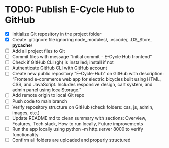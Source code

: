 # TODO: Publish E-Cycle Hub to GitHub

- [x] Initialize Git repository in the project folder
- [x] Create .gitignore file ignoring node_modules/, .vscode/, .DS_Store, **pycache**/
- [ ] Add all project files to Git
- [ ] Commit files with message “Initial commit - E-Cycle Hub frontend”
- [ ] Check if GitHub CLI (gh) is installed; install if not
- [ ] Authenticate GitHub CLI with GitHub account
- [ ] Create new public repository "E-Cycle-Hub" on GitHub with description: “Frontend e-commerce web app for electric bicycles built using HTML, CSS, and JavaScript. Includes responsive design, cart system, and admin panel using localStorage.”
- [ ] Add remote origin to local Git repo
- [ ] Push code to main branch
- [ ] Verify repository structure on GitHub (check folders: css, js, admin, images, etc.)
- [ ] Update README.md to clean summary with sections: Overview, Features, Tech stack, How to run locally, Future improvements
- [ ] Run the app locally using python -m http.server 8000 to verify functionality
- [ ] Confirm all folders are uploaded and properly structured
